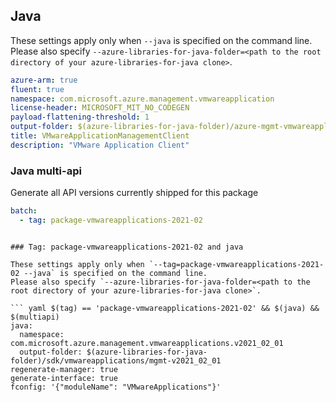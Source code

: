 ## Java

These settings apply only when `--java` is specified on the command line.
Please also specify `--azure-libraries-for-java-folder=<path to the root directory of your azure-libraries-for-java clone>`.

``` yaml $(java)
azure-arm: true
fluent: true
namespace: com.microsoft.azure.management.vmwareapplication
license-header: MICROSOFT_MIT_NO_CODEGEN
payload-flattening-threshold: 1
output-folder: $(azure-libraries-for-java-folder)/azure-mgmt-vmwareapplication
title: VMwareApplicationManagementClient
description: "VMware Application Client"
```

### Java multi-api

Generate all API versions currently shipped for this package

``` yaml $(java) && $(multiapi)
batch:
  - tag: package-vmwareapplications-2021-02
```
```

### Tag: package-vmwareapplications-2021-02 and java

These settings apply only when `--tag=package-vmwareapplications-2021-02 --java` is specified on the command line.
Please also specify `--azure-libraries-for-java-folder=<path to the root directory of your azure-libraries-for-java clone>`.

``` yaml $(tag) == 'package-vmwareapplications-2021-02' && $(java) && $(multiapi)
java:
  namespace: com.microsoft.azure.management.vmwareapplications.v2021_02_01
  output-folder: $(azure-libraries-for-java-folder)/sdk/vmwareapplications/mgmt-v2021_02_01
regenerate-manager: true
generate-interface: true
fconfig: '{"moduleName": "VMwareApplications"}'
```
